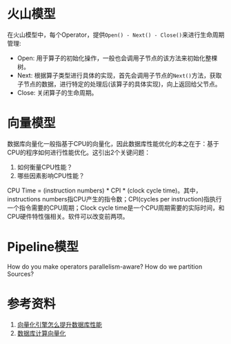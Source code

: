 # 火山模型
在火山模型中，每个Operator，提供`Open() - Next() - Close()`来进行生命周期管理:

- Open: 用于算子的初始化操作，一般也会调用子节点的该方法来初始化整棵树。
- Next: 根据算子类型进行具体的实现，首先会调用子节点的`Next()`方法，获取子节点的数据，进行特定的处理后(该算子的具体实现)，向上返回给父节点。
- Close: 关闭算子的生命周期。


# 向量模型
数据库向量化一般指基于CPU的向量化，因此数据库性能优化的本之在于：基于CPU的程序如何进行性能优化。这引出2个关键问题：
1. 如何衡量CPU性能？
2. 哪些因素影响CPU性能？

CPU Time = (instruction numbers) * CPI * (clock cycle time)。其中，instructions numbers指CPU产生的指令数；CPI(cycles per instruction)指执行一个指令需要的CPU周期；Clock cycle time是一个CPU周期需要的实际时间，和CPU硬件特性强相关。软件可以改变前两项。


# Pipeline模型
How do you make operators parallelism-aware?
How do we partition Sources?

# 参考资料
1. [向量化引擎怎么提升数据库性能](https://cloud.tencent.com/developer/article/2355179)
2. [数据库计算向量化](https://plantegg.github.io/2021/11/26/%E6%95%B0%E6%8D%AE%E5%BA%93%E8%AE%A1%E7%AE%97%E5%90%91%E9%87%8F%E5%8C%96/)
